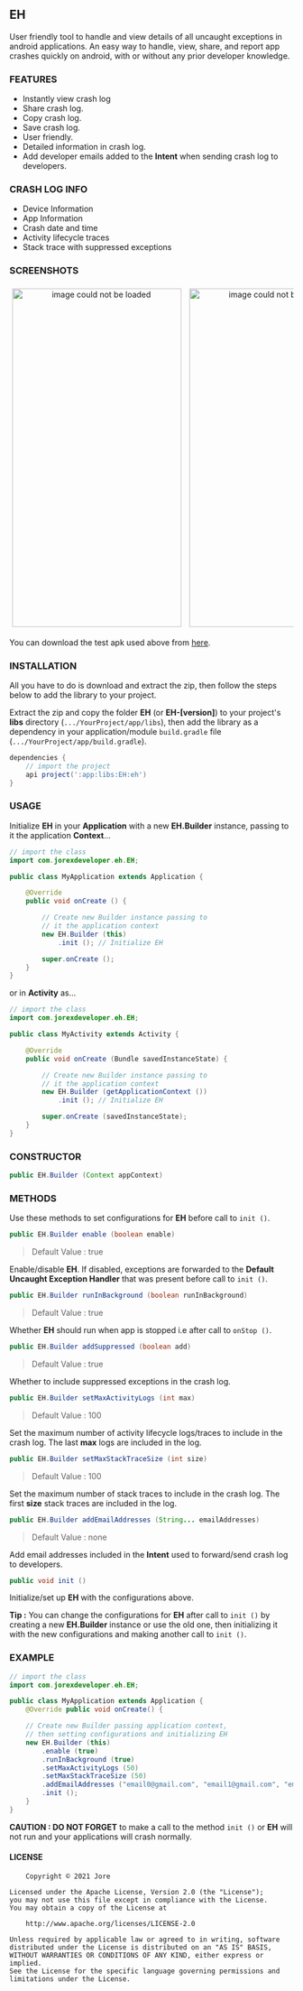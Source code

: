 ## EH

User friendly tool to handle and view details of all uncaught exceptions in android applications. An easy way to handle, view, share, and report app crashes quickly on android, with or without any prior developer knowledge.

### FEATURES

- Instantly view crash log
- Share crash log.
- Copy crash log.
- Save crash log.
- User friendly.
- Detailed information in crash log.
- Add developer emails added to the **Intent** when sending crash log to developers.

### CRASH LOG INFO

- Device Information
- App Information
- Crash date and time
- Activity lifecycle traces
- Stack trace with suppressed exceptions

### SCREENSHOTS

<div style="overflow-x: auto; white-space: nowrap; text-align: center;">
	<img src="./img/screenshot.png" width="300" height="600" style="margin: 5px;" alt="image could not be loaded" style="color:red;background-color:black;font-weight:bold">
	<img src="./img/screenshotx.png" width="300" height="600" style="margin: 5px;" alt="image could not be loaded" style="color:red;background-color:black;font-weight:bold">
</div>

You can download the test apk used above from [here](https://github.com/jorexdeveloper/EH/raw/root/test/EHTest-1.0.apk).

### INSTALLATION

All you have to do is download and extract the zip, then follow the steps below to add the library to your project.

Extract the zip and copy the folder **EH** (or **EH-[version]**) to your project's **libs** directory (`.../YourProject/app/libs`), then add the library as a dependency in your application/module `build.gradle` file (`.../YourProject/app/build.gradle`).

```groovy
dependencies {
	// import the project
	api project(':app:libs:EH:eh')
}
```

### USAGE

Initialize **EH** in your **Application** with a new **EH.Builder** instance, passing to it the application **Context**...

```java
// import the class
import com.jorexdeveloper.eh.EH;

public class MyApplication extends Application {

	@Override
	public void onCreate () {

		// Create new Builder instance passing to
		// it the application context
		new EH.Builder (this)
			.init (); // Initialize EH

		super.onCreate ();
	}
}
```

or in **Activity** as...

```java
// import the class
import com.jorexdeveloper.eh.EH;

public class MyActivity extends Activity {

	@Override
	public void onCreate (Bundle savedInstanceState) {

		// Create new Builder instance passing to
		// it the application context
		new EH.Builder (getApplicationContext ())
			.init (); // Initialize EH

		super.onCreate (savedInstanceState);
	}
}
```

### CONSTRUCTOR

```java
public EH.Builder (Context appContext)
```

### METHODS

Use these methods to set configurations for **EH** before call to `init ()`.

```java
public EH.Builder enable (boolean enable)
```

> Default Value : true

Enable/disable **EH**. If disabled, exceptions are forwarded to the **Default Uncaught Exception Handler** that was present before call to `init ()`.

```java
public EH.Builder runInBackground (boolean runInBackground)
```

> Default Value : true

Whether **EH** should run when app is stopped i.e after call to `onStop ()`.

```java
public EH.Builder addSuppressed (boolean add)
```

> Default Value : true

Whether to include suppressed exceptions in the crash log.

```java
public EH.Builder setMaxActivityLogs (int max)
```

> Default Value : 100

Set the maximum number of activity lifecycle logs/traces to include in the crash log. The last **max** logs are included in the log.

```java
public EH.Builder setMaxStackTraceSize (int size)
```

> Default Value : 100

Set the maximum number of stack traces to include in the crash log. The first **size** stack traces are included in the log.

```java
public EH.Builder addEmailAddresses (String... emailAddresses)
```

> Default Value : none

Add email addresses included in the **Intent** used to forward/send crash log to developers.

```java
public void init ()
```

Initialize/set up **EH** with the configurations above.

**Tip :** You can change the configurations for **EH** after call to `init ()` by creating a new **EH.Builder** instance or use the old one, then initializing it with the new configurations and making another call to `init ()`.

### EXAMPLE

```java
// import the class
import com.jorexdeveloper.eh.EH;

public class MyApplication extends Application {
	@Override public void onCreate() {

	// Create new Builder passing application context,
	// then setting configurations and initializing EH
	new EH.Builder (this)
		.enable (true)
		.runInBackground (true)
		.setMaxActivityLogs (50)
		.setMaxStackTraceSize (50)
		.addEmailAddresses ("email0@gmail.com", "email1@gmail.com", "email2@gmail.com")
		.init ();
	}
}
```

**CAUTION : DO NOT FORGET** to make a call to the method `init ()` or **EH** will not run and your applications will crash normally.

#### LICENSE

```
	Copyright © 2021 Jore

Licensed under the Apache License, Version 2.0 (the "License");
you may not use this file except in compliance with the License.
You may obtain a copy of the License at

	http://www.apache.org/licenses/LICENSE-2.0

Unless required by applicable law or agreed to in writing, software
distributed under the License is distributed on an "AS IS" BASIS,
WITHOUT WARRANTIES OR CONDITIONS OF ANY KIND, either express or implied.
See the License for the specific language governing permissions and
limitations under the License.
```
